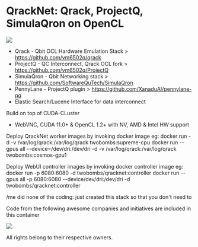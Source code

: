 # QrackNet: Qrack, ProjectQ, SimulaQron on OpenCL

![](https://img.shields.io/docker/automated/jrottenberg/ffmpeg.svg)

- Qrack - Qbit OCL Hardware Emulation Stack > https://github.com/vm6502q/qrack
- ProjectQ - QC Interconnect, Qrack OCL fork > https://github.com/vm6502q/ProjectQ
- SimulaQron - Qbit Networking stack > https://github.com/SoftwareQuTech/SimulaQron
- PennyLane - ProjectQ plugin > https://github.com/XanaduAI/pennylane-pq
- Elastic Search/Lucene Interface for data interconnect

Build on top of CUDA-CLuster
- WebVNC, CUDA 11.0+ & OpenCL 1.2+ with NV, AMD & Intel HW support

Deploy QrackNet worker images by invoking docker image eg:
docker run -d -v /var/log/qrack:/var/log/qrack twobombs:supreme-cpu
docker run --gpus all --device=/dev/dri:/dev/dri -d -v /var/log/qrack:/var/log/qrack twobombs:cosmos-gpu1

Deploy WebUI controller images by invoking docker controller image eg:
docker run -p 6080:6080 -d twobombs/qracknet:controller
docker run --gpus all -p 6080:6080 --device/dev/dri:/dev/dri -d twobombs/qracknet:controller

/me did none of the coding: just created this stack so that you don't need to

Code from the following awesome companies and initiatives are included in this container

![](https://user-images.githubusercontent.com/12692227/57654809-61c07f00-75d5-11e9-9005-38d60d8d4db4.png)

All rights belong to their respective owners.
